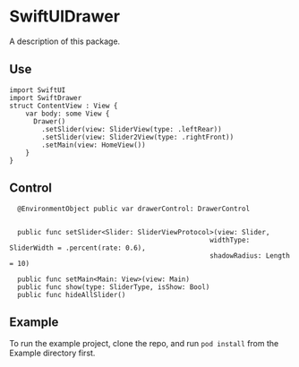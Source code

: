 # SwiftUIDrawer

A description of this package.

## Use
    import SwiftUI
    import SwiftDrawer
    struct ContentView : View {
        var body: some View {
          Drawer()
            .setSlider(view: SliderView(type: .leftRear))
            .setSlider(view: Slider2View(type: .rightFront))
            .setMain(view: HomeView())
        }
    }

## Control
      @EnvironmentObject public var drawerControl: DrawerControl


      public func setSlider<Slider: SliderViewProtocol>(view: Slider,
                                                      widthType: SliderWidth = .percent(rate: 0.6),
                                                      shadowRadius: Length = 10)

      public func setMain<Main: View>(view: Main)
      public func show(type: SliderType, isShow: Bool)
      public func hideAllSlider()
## Example

To run the example project, clone the repo, and run `pod install` from the Example directory first.
